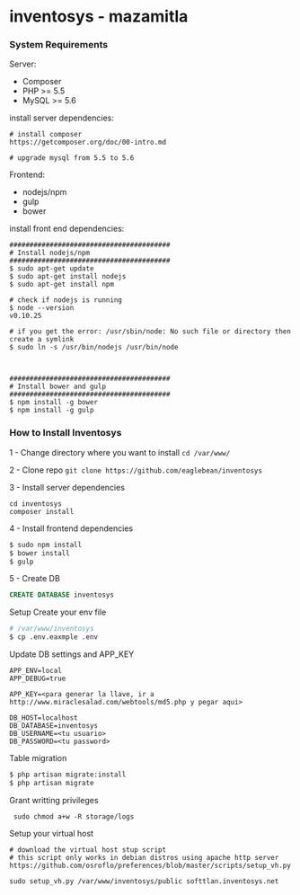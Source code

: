 # inventosys - mazamitla

### System Requirements
Server:
- Composer
- PHP >= 5.5
- MySQL >= 5.6

install server dependencies:
```shell
# install composer
https://getcomposer.org/doc/00-intro.md

# upgrade mysql from 5.5 to 5.6

```



Frontend:
- nodejs/npm
- gulp
- bower

install front end dependencies:

```shell
########################################
# Install nodejs/npm
########################################
$ sudo apt-get update
$ sudo apt-get install nodejs
$ sudo apt-get install npm

# check if nodejs is running
$ node --version
v0.10.25

# if you get the error: /usr/sbin/node: No such file or directory then create a symlink
$ sudo ln -s /usr/bin/nodejs /usr/bin/node



########################################
# Install bower and gulp
########################################
$ npm install -g bower
$ npm install -g gulp

```


### How to Install Inventosys

1 - Change directory where you want to install
```cd /var/www/```

2 - Clone repo
```git clone https://github.com/eaglebean/inventosys```

3 - Install server dependencies
```
cd inventosys
composer install
```

4 - Install frontend dependencies
```bash
$ sudo npm install
$ bower install
$ gulp
```


5 - Create DB
```sql
CREATE DATABASE inventosys
```



Setup
Create your env file
```bash
# /var/www/inventosys
$ cp .env.eaxmple .env
```

Update DB settings and APP_KEY
```
APP_ENV=local
APP_DEBUG=true

APP_KEY=<para generar la llave, ir a http://www.miraclesalad.com/webtools/md5.php y pegar aqui>

DB_HOST=localhost
DB_DATABASE=inventosys
DB_USERNAME=<tu usuario>
DB_PASSWORD=<tu password>
```


Table migration
```bash
$ php artisan migrate:install
$ php artisan migrate
```




Grant writting privileges

```
 sudo chmod a+w -R storage/logs
```


Setup your virtual host
```
# download the virtual host stup script 
# this script only works in debian distros using apache http server
https://github.com/osroflo/preferences/blob/master/scripts/setup_vh.py

sudo setup_vh.py /var/www/inventosys/public softtlan.inventosys.net 
```
